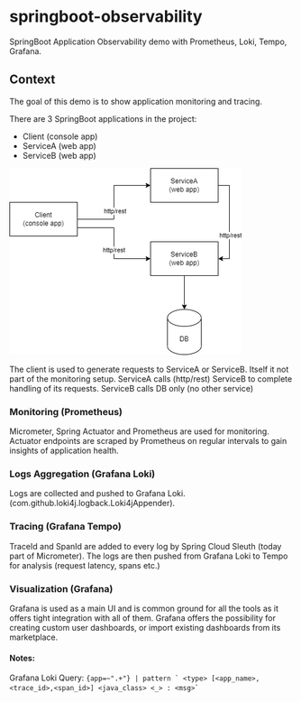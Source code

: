 # springboot-observability
SpringBoot Application Observability demo with Prometheus, Loki, Tempo, Grafana.

## Context
The goal of this demo is to show application monitoring and tracing.  

There are 3 SpringBoot applications in the project: 
- Client (console app)
- ServiceA (web app)
- ServiceB (web app)

![](docs/diagram.drawio.png)

The client is used to generate requests to ServiceA or ServiceB. Itself it not part of the monitoring setup.
ServiceA calls (http/rest) ServiceB to complete handling of its requests. 
ServiceB calls DB only (no other service)

### Monitoring (Prometheus)
Micrometer, Spring Actuator and Prometheus are used for monitoring.
Actuator endpoints are scraped by Prometheus on regular intervals to gain insights of application health.

### Logs Aggregation (Grafana Loki)
Logs are collected and pushed to Grafana Loki. (com.github.loki4j.logback.Loki4jAppender).

### Tracing (Grafana Tempo)
TraceId and SpanId are added to every log by Spring Cloud Sleuth (today part of Micrometer).
The logs are then pushed from Grafana Loki to Tempo for analysis (request latency, spans etc.)

### Visualization (Grafana)
Grafana is used as a main UI and is common ground for all the tools as it offers tight integration with all of them.
Grafana offers the possibility for creating custom user dashboards, or import existing dashboards from its marketplace.

#### Notes:
Grafana Loki Query: ``` {app=~".+"} | pattern ` <type> [<app_name>,<trace_id>,<span_id>] <java_class> <_> : <msg>` ``` 






